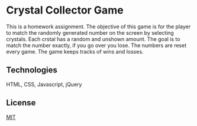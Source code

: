 # Crystal Collector Game
This is a homework assignment. The objective of this game is for the player to match the randomly generated number on the screen by selecting crystals. Each crstal has a random and unshown amount. The goal is to match the number exactly, if you go over you lose. The numbers are reset every game. The game keeps tracks of wins and losses.

## Technologies

HTML, CSS, Javascript, jQuery

## License
[MIT](https://choosealicense.com/licenses/mit/)
